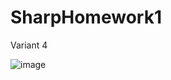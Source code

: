 # SharpHomework1
Variant 4

![image](https://user-images.githubusercontent.com/69770483/199967096-5648dbbb-5ec0-42ea-a554-9ae68de6c776.png)
